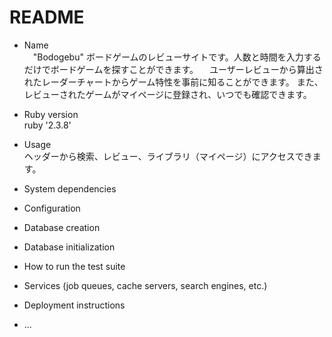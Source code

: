 # README

* Name</br>
　"Bodogebu" ボードゲームのレビューサイトです。人数と時間を入力するだけでボードゲームを探すことができます。
 　ユーザーレビューから算出されたレーダーチャートからゲーム特性を事前に知ることができます。
   また、レビューされたゲームがマイページに登録され、いつでも確認できます。

* Ruby version</br>
  ruby '2.3.8'
  
* Usage</br>
  ヘッダーから検索、レビュー、ライブラリ（マイページ）にアクセスできます。

* System dependencies

* Configuration

* Database creation

* Database initialization

* How to run the test suite

* Services (job queues, cache servers, search engines, etc.)

* Deployment instructions

* ...
